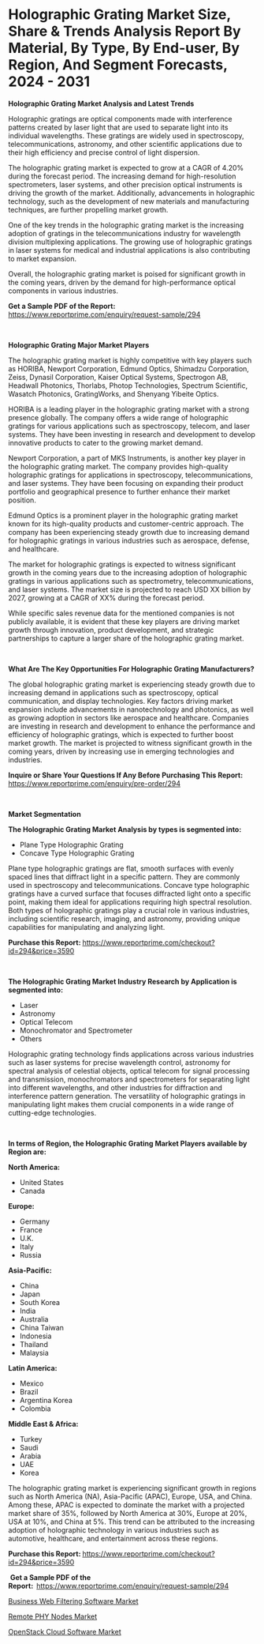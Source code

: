 <p><h1>Holographic Grating Market Size, Share & Trends Analysis Report By Material, By Type, By End-user, By Region, And Segment Forecasts, 2024 - 2031</h1></p><p><strong>Holographic Grating Market Analysis and Latest Trends</strong></p>
<p><p>Holographic gratings are optical components made with interference patterns created by laser light that are used to separate light into its individual wavelengths. These gratings are widely used in spectroscopy, telecommunications, astronomy, and other scientific applications due to their high efficiency and precise control of light dispersion.</p><p>The holographic grating market is expected to grow at a CAGR of 4.20% during the forecast period. The increasing demand for high-resolution spectrometers, laser systems, and other precision optical instruments is driving the growth of the market. Additionally, advancements in holographic technology, such as the development of new materials and manufacturing techniques, are further propelling market growth.</p><p>One of the key trends in the holographic grating market is the increasing adoption of gratings in the telecommunications industry for wavelength division multiplexing applications. The growing use of holographic gratings in laser systems for medical and industrial applications is also contributing to market expansion.</p><p>Overall, the holographic grating market is poised for significant growth in the coming years, driven by the demand for high-performance optical components in various industries.</p></p>
<p><strong>Get a Sample PDF of the Report:&nbsp;</strong> <a href="https://www.reportprime.com/enquiry/request-sample/294">https://www.reportprime.com/enquiry/request-sample/294</a></p>
<p>&nbsp;</p>
<p><strong>Holographic Grating Major Market Players</strong></p>
<p><p>The holographic grating market is highly competitive with key players such as HORIBA, Newport Corporation, Edmund Optics, Shimadzu Corporation, Zeiss, Dynasil Corporation, Kaiser Optical Systems, Spectrogon AB, Headwall Photonics, Thorlabs, Photop Technologies, Spectrum Scientific, Wasatch Photonics, GratingWorks, and Shenyang Yibeite Optics.</p><p>HORIBA is a leading player in the holographic grating market with a strong presence globally. The company offers a wide range of holographic gratings for various applications such as spectroscopy, telecom, and laser systems. They have been investing in research and development to develop innovative products to cater to the growing market demand.</p><p>Newport Corporation, a part of MKS Instruments, is another key player in the holographic grating market. The company provides high-quality holographic gratings for applications in spectroscopy, telecommunications, and laser systems. They have been focusing on expanding their product portfolio and geographical presence to further enhance their market position.</p><p>Edmund Optics is a prominent player in the holographic grating market known for its high-quality products and customer-centric approach. The company has been experiencing steady growth due to increasing demand for holographic gratings in various industries such as aerospace, defense, and healthcare.</p><p>The market for holographic gratings is expected to witness significant growth in the coming years due to the increasing adoption of holographic gratings in various applications such as spectrometry, telecommunications, and laser systems. The market size is projected to reach USD XX billion by 2027, growing at a CAGR of XX% during the forecast period.</p><p>While specific sales revenue data for the mentioned companies is not publicly available, it is evident that these key players are driving market growth through innovation, product development, and strategic partnerships to capture a larger share of the holographic grating market.</p></p>
<p>&nbsp;</p>
<p><strong>What Are The Key Opportunities For Holographic Grating Manufacturers?</strong></p>
<p><p>The global holographic grating market is experiencing steady growth due to increasing demand in applications such as spectroscopy, optical communication, and display technologies. Key factors driving market expansion include advancements in nanotechnology and photonics, as well as growing adoption in sectors like aerospace and healthcare. Companies are investing in research and development to enhance the performance and efficiency of holographic gratings, which is expected to further boost market growth. The market is projected to witness significant growth in the coming years, driven by increasing use in emerging technologies and industries.</p></p>
<p><strong>Inquire or Share Your Questions If Any Before Purchasing This Report:</strong> <a href="https://www.reportprime.com/enquiry/pre-order/294">https://www.reportprime.com/enquiry/pre-order/294</a></p>
<p>&nbsp;</p>
<p><strong>Market Segmentation</strong></p>
<p><strong>The Holographic Grating Market Analysis by types is segmented into:</strong></p>
<p><ul><li>Plane Type Holographic Grating</li><li>Concave Type Holographic Grating</li></ul></p>
<p><p>Plane type holographic gratings are flat, smooth surfaces with evenly spaced lines that diffract light in a specific pattern. They are commonly used in spectroscopy and telecommunications. Concave type holographic gratings have a curved surface that focuses diffracted light onto a specific point, making them ideal for applications requiring high spectral resolution. Both types of holographic gratings play a crucial role in various industries, including scientific research, imaging, and astronomy, providing unique capabilities for manipulating and analyzing light.</p></p>
<p><strong>Purchase this Report:&nbsp;</strong><a href="https://www.reportprime.com/checkout?id=294&price=3590">https://www.reportprime.com/checkout?id=294&price=3590</a></p>
<p>&nbsp;</p>
<p><strong>The Holographic Grating Market Industry Research by Application is segmented into:</strong></p>
<p><ul><li>Laser</li><li>Astronomy</li><li>Optical Telecom</li><li>Monochromator and Spectrometer</li><li>Others</li></ul></p>
<p><p>Holographic grating technology finds applications across various industries such as laser systems for precise wavelength control, astronomy for spectral analysis of celestial objects, optical telecom for signal processing and transmission, monochromators and spectrometers for separating light into different wavelengths, and other industries for diffraction and interference pattern generation. The versatility of holographic gratings in manipulating light makes them crucial components in a wide range of cutting-edge technologies.</p></p>
<p>&nbsp;</p>
<p><strong>In terms of Region, the Holographic Grating Market Players available by Region are:</strong></p>
<p>
    <p> <strong> North America: </strong>
        <ul>
            <li>United States</li>
            <li>Canada</li>
        </ul>
        </p> 
    <p> <strong> Europe: </strong>
        <ul>
            <li>Germany</li>
            <li>France</li>
            <li>U.K.</li>
            <li>Italy</li>
            <li>Russia</li>
        </ul>
        </p> 
    <p> <strong> Asia-Pacific: </strong>
        <ul>
            <li>China</li>
            <li>Japan</li>
            <li>South Korea</li>
            <li>India</li>
            <li>Australia</li>
            <li>China Taiwan</li>
            <li>Indonesia</li>
            <li>Thailand</li>
            <li>Malaysia</li>
        </ul>
        </p> 
    <p> <strong> Latin America: </strong>
        <ul>
            <li>Mexico</li>
            <li>Brazil</li>
            <li>Argentina Korea</li>
            <li>Colombia</li>
        </ul>
        </p> 
    <p> <strong> Middle East & Africa: </strong>
        <ul>
            <li>Turkey</li>
            <li>Saudi</li>
            <li>Arabia</li>
            <li>UAE</li>
            <li>Korea</li>
        </ul>
    </p>
    </p>
<p><p>The holographic grating market is experiencing significant growth in regions such as North America (NA), Asia-Pacific (APAC), Europe, USA, and China. Among these, APAC is expected to dominate the market with a projected market share of 35%, followed by North America at 30%, Europe at 20%, USA at 10%, and China at 5%. This trend can be attributed to the increasing adoption of holographic technology in various industries such as automotive, healthcare, and entertainment across these regions.</p></p>
<p><strong>Purchase this Report: </strong><a href="https://www.reportprime.com/checkout?id=294&price=3590">https://www.reportprime.com/checkout?id=294&price=3590</a></p>
<p>&nbsp;<strong>Get a Sample PDF of the Report:&nbsp;&nbsp;</strong><a href="https://www.reportprime.com/enquiry/request-sample/294">https://www.reportprime.com/enquiry/request-sample/294</a></p>
<p><strong></strong></p>
<p><p><a href="https://view.publitas.com/reportprime-1/business-web-filtering-software-market-size-furnishes-valuable-information-encompassing-market-share-market-trends-and-projections-spanning-from-2023-to-2030/">Business Web Filtering Software Market</a></p><p><a href="https://view.publitas.com/reportprime-1/remote-phy-nodes-market-research-report-unlocks-analysis-on-the-market-financial-status-market-size-and-market-revenue-upto-2030/">Remote PHY Nodes Market</a></p><p><a href="https://view.publitas.com/reportprime-1/openstack-cloud-software-market-offer-valuable-insights-into-market-size-market-share-market-trends-and-projections-spanning-from-2023-to-2030/">OpenStack Cloud Software Market</a></p></p>
